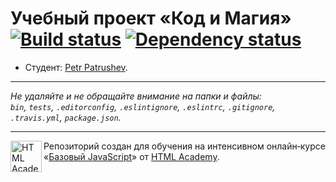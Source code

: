 # Учебный проект «Код и Магия» [![Build status][travis-image]][travis-url] [![Dependency status][dependency-image]][dependency-url]

* Студент: [Petr Patrushev](https://up.htmlacademy.ru/javascript/8/user/273683).

---

_Не удаляйте и не обращайте внимание на папки и файлы:_<br>
_`bin`, `tests`, `.editorconfig`, `.eslintignore`, `.eslintrc`, `.gitignore`, `.travis.yml`, `package.json`._

---

<a href="https://htmlacademy.ru/intensive/javascript"><img align="left" width="50" height="50" title="HTML Academy" src="https://up.htmlacademy.ru/static/img/intensive/javascript/logo-for-github.svg"></a>

Репозиторий создан для обучения на интенсивном онлайн‑курсе «[Базовый JavaScript](https://htmlacademy.ru/intensive/javascript)» от [HTML Academy](https://htmlacademy.ru).

[travis-image]: https://travis-ci.org/htmlacademy-javascript/273683-code-and-magick.svg?branch=master
[travis-url]: https://travis-ci.org/htmlacademy-javascript/273683-code-and-magick
[dependency-image]: https://david-dm.org/htmlacademy-javascript/273683-code-and-magick.svg?style=flat-square
[dependency-url]: https://david-dm.org/htmlacademy-javascript/273683-code-and-magick
